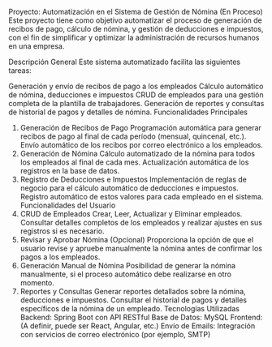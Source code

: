 Proyecto: Automatización en el Sistema de Gestión de Nómina  (En Proceso)
Este proyecto tiene como objetivo automatizar el proceso de generación de recibos de pago, cálculo de nómina, y gestión de deducciones e impuestos, con el fin de simplificar y optimizar la administración de recursos humanos en una empresa.

Descripción General
Este sistema automatizado facilita las siguientes tareas:

Generación y envío de recibos de pago a los empleados
Cálculo automático de nómina, deducciones e impuestos
CRUD de empleados para una gestión completa de la plantilla de trabajadores.
Generación de reportes y consultas de historial de pagos y detalles de nómina.
Funcionalidades Principales
1. Generación de Recibos de Pago
Programación automática para generar recibos de pago al final de cada período (mensual, quincenal, etc.).
Envío automático de los recibos por correo electrónico a los empleados.
2. Generación de Nómina
Cálculo automatizado de la nómina para todos los empleados al final de cada mes.
Actualización automática de los registros en la base de datos.
3. Registro de Deducciones e Impuestos
Implementación de reglas de negocio para el cálculo automático de deducciones e impuestos.
Registro automático de estos valores para cada empleado en el sistema.
Funcionalidades del Usuario
1. CRUD de Empleados
Crear, Leer, Actualizar y Eliminar empleados.
Consultar detalles completos de los empleados y realizar ajustes en sus registros si es necesario.
2. Revisar y Aprobar Nómina (Opcional)
Proporciona la opción de que el usuario revise y apruebe manualmente la nómina antes de confirmar los pagos a los empleados.
3. Generación Manual de Nómina
Posibilidad de generar la nómina manualmente, si el proceso automático debe realizarse en otro momento.
4. Reportes y Consultas
Generar reportes detallados sobre la nómina, deducciones e impuestos.
Consultar el historial de pagos y detalles específicos de la nómina de un empleado.
Tecnologías Utilizadas
Backend: Spring Boot con API RESTful
Base de Datos: MySQL
Frontend: (A definir, puede ser React, Angular, etc.)
Envío de Emails: Integración con servicios de correo electrónico (por ejemplo, SMTP)
